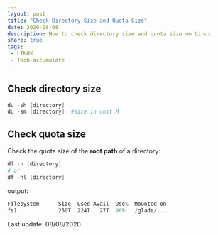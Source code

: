 ```yaml
---
layout: post
title: "Check Directory Size and Quota Size"
date: 2020-08-08
description: How to check directory size and quota size on Linux
share: true
tags:
 - LINUX
 - Tech-accumulate
---
```


## Check directory size ##
```powershell
du -sh [directory]
du -sm [directory]  #size in unit M
```

## Check quota size ##
Check the quota size of the **root path** of a directory:
```powershell
df -h [directory]
# or 
df -hl [directory]
```
output:
```powershell
Filesystem      Size  Used Avail  Use%  Mounted on
fs1             250T  224T   27T  90%   /glade/...
```

Last update: 08/08/2020